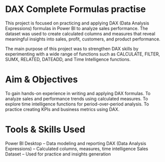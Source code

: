 # DAX Complete Formulas practise

This project is focused on practicing and applying DAX (Data Analysis Expressions) formulas in Power BI to analyze sales performance. The dataset was used to create calculated columns and measures that reveal meaningful insights into sales, profit, customers, and product performance.

The main purpose of this project was to strengthen DAX skills by experimenting with a wide range of functions such as CALCULATE, FILTER, SUMX, RELATED, DATEADD, and Time Intelligence functions.

# Aim & Objectives

To gain hands-on experience in writing and applying DAX formulas.
To analyze sales and performance trends using calculated measures.
To explore time intelligence functions for period-over-period analysis.
To practice creating KPIs and business metrics using DAX.

# Tools & Skills Used

Power BI Desktop – Data modeling and reporting
DAX (Data Analysis Expressions) – Calculated columns, measures, time intelligence
Sales Dataset – Used for practice and insights generation
